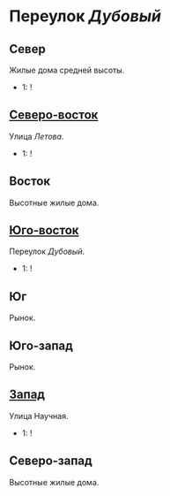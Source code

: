 # Переулок *Дубовый*

## Север

Жилые дома средней высоты.

* 1:    !

## [Северо-восток](./587087.md)

Улица *Летова*.

* 1:    !

## Восток

Высотные жилые дома.

## [Юго-восток](./590095.md)

Переулок *Дубовый*.

* 1:    !

## Юг

Рынок.

## Юго-запад

Рынок.

## [Запад](./580090.md)

Улица Научная.

* 1:    !

## Северо-запад

Высотные жилые дома.
